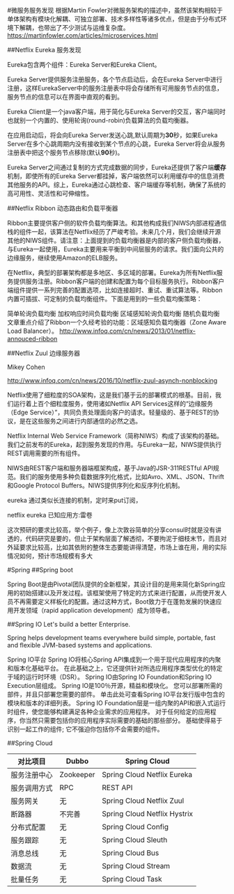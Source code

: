 #微服务服务发现
根据Martin Fowler对微服务架构的描述中，虽然该架构相较于单体架构有模块化解耦、可独立部署、技术多样性等诸多优点，但是由于分布式环境下解耦，也带出了不少测试与运维复杂度。
https://martinfowler.com/articles/microservices.html

##Netflix Eureka 服务发现

Eureka包含两个组件：Eureka Server和Eureka Client。

Eureka Server提供服务注册服务，各个节点启动后，会在Eureka Server中进行注册，这样EurekaServer中的服务注册表中将会存储所有可用服务节点的信息，服务节点的信息可以在界面中直观的看到。

Eureka Client是一个java客户端，用于简化与Eureka Server的交互，客户端同时也就别一个内置的、使用轮询(round-robin)负载算法的负载均衡器。

在应用启动后，将会向Eureka Server发送心跳,默认周期为**30**秒，如果Eureka Server在多个心跳周期内没有接收到某个节点的心跳，Eureka Server将会从服务注册表中把这个服务节点移除(默认**90**秒)。

Eureka Server之间通过复制的方式完成数据的同步，Eureka还提供了客户端**缓存**机制，即使所有的Eureka Server都挂掉，客户端依然可以利用缓存中的信息消费其他服务的API。综上，Eureka通过心跳检查、客户端缓存等机制，确保了系统的高可用性、灵活性和可伸缩性。

##Netflix Ribbon 动态路由和负载平衡器

Ribbon主要提供客户侧的软件负载均衡算法。和其他构成我们NIWS内部进程通信栈的组件一起，该算法在Netflix经历了严峻考验。未来几个月，我们会继续开源其他的NIWS组件。请注意：上面提到的负载均衡器是内部的客户侧负载均衡器，与Eureka一起使用，Eureka主要用来平衡到中间层服务的请求。我们面向公共的边缘服务，继续使用Amazon的ELB服务。

在Netflix，典型的部署架构都是多地区、多区域的部署。Eureka为所有Netflix服务提供服务注册。Ribbon客户端的创建和配置为每个目标服务执行。Ribbon客户端组件提供一系列完善的配置选项，比如连接超时、重试、重试算法等。Ribbon内置可插拔、可定制的负载均衡组件。下面是用到的一些负载均衡策略：

简单轮询负载均衡
加权响应时间负载均衡
区域感知轮询负载均衡
随机负载均衡
文章重点介绍了Ribbon一个久经考验的功能：区域感知负载均衡器（Zone Aware Load Balancer）。
http://www.infoq.com/cn/news/2013/01/netflix-annouced-ribbon



##Netflix Zuul 边缘服务器

Mikey Cohen

http://www.infoq.com/cn/news/2016/10/netflix-zuul-asynch-nonblocking


Netflix使用了细粒度的SOA架构，这是我们基于云的部署模式的根基。目前，我们运行着上百个细粒度服务，使用诸如Netflix API Services这样的“边缘服务（Edge Service）”，共同负责处理面向客户的请求。轻量级的、基于REST的协议，是在这些服务之间进行内部通信的必然之选。

Netflix Internal Web Service Framework（简称NIWS）构成了该架构的基础。我们之前发布的Eureka，起到服务发现的作用。与Eureka一起，NIWS提供执行REST调用需要的所有组件。

NIWS由REST客户端和服务器端框架构成，基于Java的JSR-311RESTful API规范。我们的服务使用多种负载数据序列化格式，比如Avro、XML、JSON、Thrift和Google Protocol Buffers。NIWS提供序列化和反序列化机制。

eureka 通过类似长连接的机制，定时来put订阅，

netflix eureka
已知应用方:雷卷


这次预研的要求比较高，举个例子，像上次敦谷简单的分享consul时就是没有讲透的，代码研究是要的，但止于架构层面了解透彻，不要拘泥于细枝末节，而且对外延要求比较高，比如其依附的整体生态要能讲得清楚，市场上谁在用，用的实际情况如何，预计市场规模有多大 



#Spring 
##Spring boot

Spring Boot是由Pivotal团队提供的全新框架，其设计目的是用来简化新Spring应用的初始搭建以及开发过程。该框架使用了特定的方式来进行配置，从而使开发人员不再需要定义样板化的配置。通过这种方式，Boot致力于在蓬勃发展的快速应用开发领域（rapid application development）成为领导者。

##Spring IO 
Let's build a better Enterprise.

Spring helps development teams everywhere build simple, portable,  fast and flexible JVM-based systems and applications.

Spring IO平台
Spring IO将核心Spring API集成到一个用于现代应用程序的内聚和版本化基础平台。 在此基础之上，它还提供针对所选应用程序类型优化的特定于域的运行时环境（DSR）。 Spring IO由Spring IO Foundation和Spring IO Execution层组成。
Spring IO是100％开源，精益和模块化。 您可以部署所需的部件，并且只部署您需要的部件。 单击此处可查看Spring IO平台发行版中包含的模块和版本的详细列表。
Spring IO Foundation层是一组内聚的API和嵌入式运行时组件，使您能够构建满足各种企业需求的应用程序。 对于任何给定的应用程序，你当然只需要包括你的应用程序实际需要的基础的那些部分。 基础使得易于识别一起工作的组件; 它不强迫你包括你不会需要的组件。

##Spring Cloud

对比项目   	|	Dubbo   | Spring Cloud
------|-------------|-------------
服务注册中心|Zookeeper | 	Spring Cloud Netflix Eureka
服务调用方式|RPC	    |REST API
服务网关	|无	 |Spring Cloud Netflix Zuul
断路器	    |不完善	|Spring Cloud Netflix Hystrix
分布式配置	|无	|Spring Cloud Config
服务跟踪	|无	|Spring Cloud Sleuth
消息总线	|无	|Spring Cloud Bus
数据流	|无	|Spring Cloud Stream
批量任务	|无	|Spring Cloud Task


